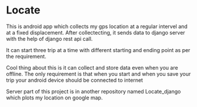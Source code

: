 # Locate

This is android app which collects my gps location at a regular intervel and at a fixed displacement. After collectecting, it sends data to django server with the help of django rest api call.

It can start three trip at a time with different starting and ending point as per the requirement.

Cool thing about this is it can collect and store data even when you are offline. The only requirement is that when you start and when you save your trip your android device should be connected to internet

Server part of this project is in another repository named Locate_django which plots my location on google map.
